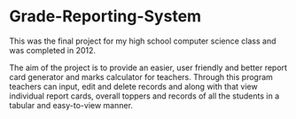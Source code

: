# Grade-Reporting-System

This was the final project for my high school computer science class and was completed in 2012.

The aim of the project is to provide an easier, user friendly and better report card generator and marks calculator for teachers. Through this program teachers can input, edit and delete records and along with that view individual report cards, overall toppers and records of all the students in a tabular and easy-to-view manner.
